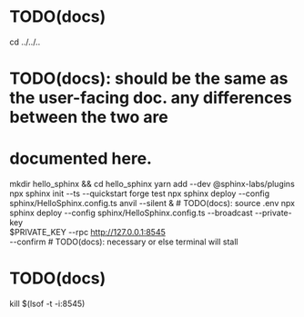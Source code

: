 # TODO(docs)
cd ../../..

# TODO(docs): should be the same as the user-facing doc. any differences between the two are
# documented here.
mkdir hello_sphinx && cd hello_sphinx
yarn add --dev @sphinx-labs/plugins
npx sphinx init --ts --quickstart
forge test
npx sphinx deploy --config sphinx/HelloSphinx.config.ts
anvil --silent & # TODO(docs):
source .env
npx sphinx deploy --config sphinx/HelloSphinx.config.ts --broadcast --private-key \
  $PRIVATE_KEY --rpc http://127.0.0.1:8545 \
  --confirm # TODO(docs): necessary or else terminal will stall

# TODO(docs)
kill $(lsof -t -i:8545)
